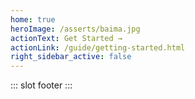 ```yaml
---
home: true
heroImage: /asserts/baima.jpg
actionText: Get Started →
actionLink: /guide/getting-started.html
right_sidebar_active: false
---
```


::: slot footer
<BeiAn/>
:::
